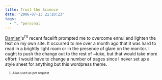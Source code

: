 ```yaml
---
title: Trust the Science
date: "2006-07-13 21:10:23"
tags:
  - ", "personal
---
```

<a title="Postcards · from · the · Way · to · Armadillo" href="http://damian792.livejournal.com/">Damian</a>'s<sup>[1]</sup> recent facelift prompted me to overcome ennui and lighten the text on my own site.  It occurred to me over a month ago that it was hard to read in a brightly light room or in the presence of glare on the monitor.  I ought to push the change out to the rest of ~luke, but that would take more effort:  I would have to change a number of pages since I never set up a style sheet for anything but this wordpress theme.
<ol><font size="-2">
	<li><font size="-2">Alias used as per request.</font></li>
</font></ol>

